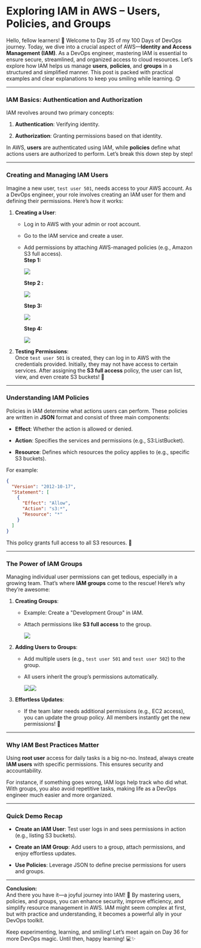 # Exploring IAM in AWS – Users, Policies, and Groups
Hello, fellow learners! 🎉 Welcome to Day 35 of my 100 Days of DevOps journey. Today, we dive into a crucial aspect of AWS—**Identity and Access Management (IAM)**. As a DevOps engineer, mastering IAM is essential to ensure secure, streamlined, and organized access to cloud resources. Let’s explore how IAM helps us manage **users**, **policies**, and **groups** in a structured and simplified manner. This post is packed with practical examples and clear explanations to keep you smiling while learning. 😊

----------

### **IAM Basics: Authentication and Authorization**

IAM revolves around two primary concepts:

1.  **Authentication**: Verifying identity.
    
2.  **Authorization**: Granting permissions based on that identity.
    

In AWS, **users** are authenticated using IAM, while **policies** define what actions users are authorized to perform. Let’s break this down step by step!

----------

### **Creating and Managing IAM Users**

Imagine a new user, `test user 501`, needs access to your AWS account. As a DevOps engineer, your role involves creating an IAM user for them and defining their permissions. Here’s how it works:

1.  **Creating a User**:
    
    -   Log in to AWS with your admin or root account.
        
    -   Go to the IAM service and create a user.
        
    -   Add permissions by attaching AWS-managed policies (e.g., Amazon S3 full access).  
        **Step 1:**
        
        ![](https://cdn.hashnode.com/res/hashnode/image/upload/v1732795395133/26e29d18-b87c-45c8-80c7-70f632fcc3d2.png)
        
        **Step 2 :**
        
        ![](https://cdn.hashnode.com/res/hashnode/image/upload/v1732795461874/ad815250-37c6-4c59-85a8-e247deca1ff6.png)
        
        **Step 3:**
        
        ![](https://cdn.hashnode.com/res/hashnode/image/upload/v1732795485850/463d9e63-2b9e-49f9-9548-d15a32c34cd1.png)
        
        **Step 4:**
        
        ![](https://cdn.hashnode.com/res/hashnode/image/upload/v1732795682587/d7526b2b-3ef9-442f-9d74-c1e2f77af203.png)
2.  **Testing Permissions**:  
    Once `test user 501` is created, they can log in to AWS with the credentials provided. Initially, they may not have access to certain services. After assigning the **S3 full access** policy, the user can list, view, and even create S3 buckets! 🎉
    

----------

### **Understanding IAM Policies**

Policies in IAM determine what actions users can perform. These policies are written in **JSON** format and consist of three main components:

-   **Effect**: Whether the action is allowed or denied.
    
-   **Action**: Specifies the services and permissions (e.g., S3:ListBucket).
    
-   **Resource**: Defines which resources the policy applies to (e.g., specific S3 buckets).
    

For example:

```json
{
  "Version": "2012-10-17",
  "Statement": [
    {
      "Effect": "Allow",
      "Action": "s3:*",
      "Resource": "*"
    }
  ]
}
```

This policy grants full access to all S3 resources. 🌟

----------

### **The Power of IAM Groups**

Managing individual user permissions can get tedious, especially in a growing team. That’s where **IAM groups** come to the rescue! Here’s why they’re awesome:

1.  **Creating Groups**:
    
    -   Example: Create a "Development Group" in IAM.
        
    -   Attach permissions like **S3 full access** to the group.
        
        ![](https://cdn.hashnode.com/res/hashnode/image/upload/v1732795882153/d0a1ae58-8d8b-4b2a-a20d-769ebcf35b18.png)
2.  **Adding Users to Groups**:
    
    -   Add multiple users (e.g., `test user 501` and `test user 502`) to the group.
        
    -   All users inherit the group’s permissions automatically.
        
        ![](https://cdn.hashnode.com/res/hashnode/image/upload/v1732795945590/12e5eaf8-936b-45f8-b3ea-30aa3b40e859.png)![](https://cdn.hashnode.com/res/hashnode/image/upload/v1732795972460/9ee0f3c1-6e59-44cd-a9c2-174ace927b25.png)
3.  **Effortless Updates**:
    
    -   If the team later needs additional permissions (e.g., EC2 access), you can update the group policy. All members instantly get the new permissions! 🚀
        

----------

### **Why IAM Best Practices Matter**

Using **root user** access for daily tasks is a big no-no. Instead, always create **IAM users** with specific permissions. This ensures security and accountability.

For instance, if something goes wrong, IAM logs help track who did what. With groups, you also avoid repetitive tasks, making life as a DevOps engineer much easier and more organized.

----------

### **Quick Demo Recap**

-   **Create an IAM User**: Test user logs in and sees permissions in action (e.g., listing S3 buckets).
    
-   **Create an IAM Group**: Add users to a group, attach permissions, and enjoy effortless updates.
    
-   **Use Policies**: Leverage JSON to define precise permissions for users and groups.
    

----------

**Conclusion:**  
And there you have it—a joyful journey into IAM! 🎉 By mastering users, policies, and groups, you can enhance security, improve efficiency, and simplify resource management in AWS. IAM might seem complex at first, but with practice and understanding, it becomes a powerful ally in your DevOps toolkit.

Keep experimenting, learning, and smiling! Let’s meet again on Day 36 for more DevOps magic. Until then, happy learning! 💻✨
